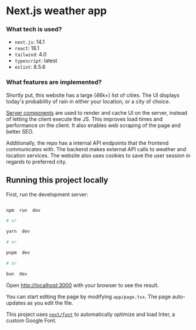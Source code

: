 # Next.js weather app

### What tech is used?

- `next.js`: 14.1
- `react`: 18.1
- `tailwind`: 4.0
- `typescript`: latest
- `eslint`: 8.5.6

### What features are implemented?

Shortly put, this website has a large (46k+) list of cities. The UI displays today's probability of rain in either your location, or a city of choice.

[Server components](https://nextjs.org/docs/app/building-your-application/rendering/server-components) are used to render and cache UI on the server, instead of letting the client execute the JS. This improves load times and performance on the client. It also enables web scraping of the page and better SEO.

Additionally, the repo has a internal API endpoints that the frontend communicates with. The backend makes external API calls to weather and location services. The website also uses cookies to save the user session in regards to preferred city.

## Running this project locally

First, run the development server:

```bash

npm  run  dev

# or

yarn  dev

# or

pnpm  dev

# or

bun  dev

```

Open [http://localhost:3000](http://localhost:3000) with your browser to see the result.

You can start editing the page by modifying `app/page.tsx`. The page auto-updates as you edit the file.

This project uses [`next/font`](https://nextjs.org/docs/basic-features/font-optimization) to automatically optimize and load Inter, a custom Google Font.
